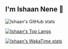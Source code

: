 ## I'm Ishaan Nene 👋

![Ishaan's GitHub stats](https://github-readme-stats.vercel.app/api?username=IshaanNene&show_icons=true)

[![Ishaan's Top Langs](https://github-readme-stats.vercel.app/api/top-langs/?username=IshaanNene)](https://github.com/anuraghazra/github-readme-stats)

[![Ishaan's WakaTime stats](https://github-readme-stats.vercel.app/api/wakatime?username=IshaanNene)](https://github.com/anuraghazra/github-readme-stats)
